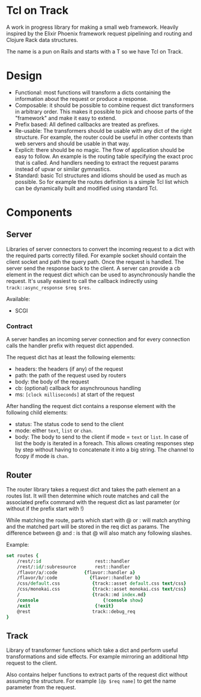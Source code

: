# Tcl on Track

A work in progress library for making a small web framework. Heavily inspired by the Elixir Phoenix framework request pipelining and routing and Clojure Rack data structures.

The name is a pun on Rails and starts with a T so we have Tcl on Track.

# Design

   * Functional: most functions will transform a dicts containing the information about the request or produce a response.
   * Composable: it should be possible to combine request dict transformers in arbitrary order. This makes it possible to pick and choose parts of the "framework" and make it easy to extend. 
   * Prefix based: All defined callbacks are treated as prefixes.
   * Re-usable: The transformers should be usable with any dict of the right structure. For example, the router could be useful in other contexts than web servers and should be usable in that way.
   * Explicit: there should be no magic. The flow of application should be easy to follow. An example is the routing table specifying the exact proc that is called. And handlers needing to extract the request params instead of upvar or similar gymnastics.
   * Standard: basic Tcl structures and idioms should be used as much as possible. So for example the routes definition is a simple Tcl list which can be dynamically built and modified using standard Tcl.


# Components


## Server

Libraries of server connectors to convert the incoming request to a dict with the required parts correctly filled. For example socket should contain the client socket and path the query path. Once the request is handled. The server send the response back to the client.
A server can provide a cb element in the request dict which can be used to asynchronously handle the request. It's usally easiest to call the callback indirectly using `track::async_response $req $res`.

Available:

   * SCGI


### Contract

A server handles an incoming server connection and for every connection calls the handler prefix with request dict appended.

The request dict has at least the following elements:

- headers: the headers (if any) of the request
- path: the path of the request used by routers
- body: the body of the request
- cb: (optional) callback for asynchrounous handling
- ms: `[clock milliseconds]` at start of the request


After handling the request dict contains a response element with the following child elements:

- status: The status code to send to the client
- mode: either `text`, `list` or `chan`.
- body: The body to send to the client if mode = `text` or `list`. In case of list the body is iterated in a foreach. This allows creating responses step by step without having to concatenate it into a big string. The channel to fcopy if mode is `chan`.




## Router

The router library takes a request dict and takes the path element an a routes list. It will then determine which route matches and call the associated prefix command with the request dict as last parameter (or without if the prefix start with !)

While matching the route, parts which start with @ or : will match anything and the matched part will be stored in the req dict as params. The difference between @ and : is that @ will also match any following slashes.

Example:

```tcl
set routes {
    /rest/:id                    rest::handler
    /rest/:id/:subresource       rest::handler
    /flavor/a/:code          {flavor::handler a}
    /flavor/b/:code            {flavor::handler b}
    /css/default.css            {track::asset default.css text/css}
    /css/monokai.css            {track::asset monokai.css text/css}
    /                           {track::md index.md}
    /console                        {!console show}
    /exit                        {!exit}
    @rest                       track::debug_req
}
```

## Track

Library of transformer functions which take a dict and perform useful transformations and side effects. For example mirroring an additional http request to the client.

Also contains helper functions to extract parts of the request dict without assuming the structure. For example `[@p $req name]` to get the name parameter from the request.